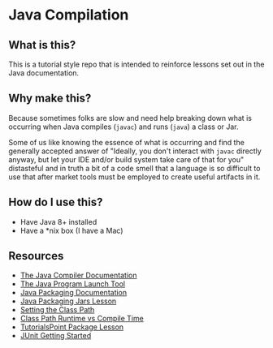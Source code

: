 # Java Compilation

## What is this?

This is a tutorial style repo that is intended to reinforce lessons set out in the Java documentation.

## Why make this?

Because sometimes folks are slow and need help breaking down what is occurring when Java compiles (`javac`) and runs (`java`) a class or Jar.

Some of us like knowing the essence of what is occurring and find the generally accepted answer of "Ideally, you don't interact with `javac` directly anyway, but let your IDE and/or build system take care of that for you" distasteful and in truth a bit of a code smell that a language is so difficult to use that after market tools must be employed to create useful artifacts in it.

## How do I use this?

- Have Java 8+ installed
- Have a *nix box (I have a Mac)

## Resources

- [The Java Compiler Documentation](https://docs.oracle.com/javase/7/docs/technotes/tools/windows/javac.html)
- [The Java Program Launch Tool](https://docs.oracle.com/javase/7/docs/technotes/tools/windows/java.html)
- [Java Packaging Documentation](https://docs.oracle.com/javase/tutorial/java/package/index.html)
- [Java Packaging Jars Lesson](https://docs.oracle.com/javase/tutorial/deployment/jar/index.html)
- [Setting the Class Path](https://docs.oracle.com/javase/7/docs/technotes/tools/windows/classpath.html)
- [Class Path Runtime vs Compile Time](https://techblog.bozho.net/runtime-classpath-vs-compile-time-classpath/)
- [TutorialsPoint Package Lesson](https://www.tutorialspoint.com/java/java_packages.htm)
- [JUnit Getting Started](https://github.com/junit-team/junit4/wiki/Getting-started)

